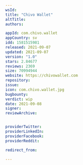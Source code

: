 ```yaml
---
wsId: 
title: "Chivo Wallet"
altTitle: 
authors:

appId: com.chivo.wallet
appCountry: sv
idd: 1581515981
released: 2021-09-07
updated: 2021-09-07
version: "1.0"
stars: 2.84677
reviews: 2369
size: 70994944
website: https://chivowallet.com
repository: 
issue: 
icon: com.chivo.wallet.jpg
bugbounty: 
verdict: wip
date: 2021-09-08
signer: 
reviewArchive:


providerTwitter: 
providerLinkedIn: 
providerFacebook: 
providerReddit: 

redirect_from:

---
```


